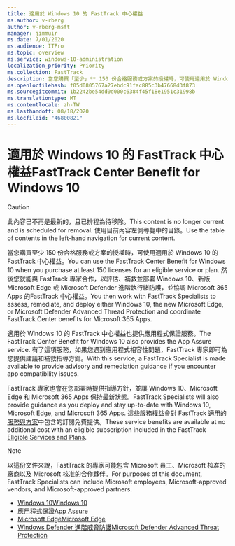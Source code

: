 ```yaml
---
title: 適用於 Windows 10 的 FastTrack 中心權益
ms.author: v-rberg
author: v-rberg-msft
manager: jimmuir
ms.date: 7/01/2020
ms.audience: ITPro
ms.topic: overview
ms.service: windows-10-administration
localization_priority: Priority
ms.collection: FastTrack
description: 當您購買「至少」** 150 份合格服務或方案的授權時，可使用適用於 Windows 10 的 FastTrack 中心權益。
ms.openlocfilehash: f05d0805767a27ebdc91fac885c3b47668d3f873
ms.sourcegitcommit: 1b2242be54dd0d000c6384f45f18e1951c31998b
ms.translationtype: MT
ms.contentlocale: zh-TW
ms.lasthandoff: 08/18/2020
ms.locfileid: "46800821"
---
```

# <a name="fasttrack-center-benefit-for-windows-10"></a><span data-ttu-id="8ff0d-103">適用於 Windows 10 的 FastTrack 中心權益</span><span class="sxs-lookup"><span data-stu-id="8ff0d-103">FastTrack Center Benefit for Windows 10</span></span>

> [!CAUTION]
> <span data-ttu-id="8ff0d-104">此內容已不再是最新的，且已排程為待移除。</span><span class="sxs-lookup"><span data-stu-id="8ff0d-104">This content is no longer current and is scheduled for removal.</span></span> <span data-ttu-id="8ff0d-105">使用目前內容左側導覽中的目錄。</span><span class="sxs-lookup"><span data-stu-id="8ff0d-105">Use the table of contents in the left-hand navigation for current content.</span></span>

<span data-ttu-id="8ff0d-106">當您購買至少 150 份合格服務或方案的授權時，可使用適用於 Windows 10 的 FastTrack 中心權益。</span><span class="sxs-lookup"><span data-stu-id="8ff0d-106">You can use the FastTrack Center Benefit for Windows 10 when you purchase at least 150 licenses for an eligible service or plan.</span></span> <span data-ttu-id="8ff0d-107">然後您就能與 FastTrack 專家合作，以評估、補救並部署 Windows 10、新版 Microsoft Edge 或 Microsoft Defender 進階執行緒防護，並協調 Microsoft 365 Apps 的FastTrack 中心權益。</span><span class="sxs-lookup"><span data-stu-id="8ff0d-107">You then work with FastTrack Specialists to assess, remediate, and deploy either Windows 10, the new Microsoft Edge, or Microsoft Defender Advanced Thread Protection and coordinate FastTrack Center benefits for Microsoft 365 Apps.</span></span> 

<span data-ttu-id="8ff0d-108">適用於 Windows 10 的 FastTrack 中心權益也提供應用程式保證服務。</span><span class="sxs-lookup"><span data-stu-id="8ff0d-108">The FastTrack Center Benefit for Windows 10 also provides the App Assure service.</span></span> <span data-ttu-id="8ff0d-109">有了這項服務，如果您遇到應用程式相容性問題，FastTrack 專家即可為您提供建議和補救指導方針。</span><span class="sxs-lookup"><span data-stu-id="8ff0d-109">With this service, a FastTrack Specialist is made available to provide advisory and remediation guidance if you encounter app compatibility issues.</span></span> 

<span data-ttu-id="8ff0d-110">FastTrack 專家也會在您部署時提供指導方針，並讓 Windows 10、Microsoft Edge 和 Microsoft 365 Apps 保持最新狀態。</span><span class="sxs-lookup"><span data-stu-id="8ff0d-110">FastTrack Specialists will also provide guidance as you deploy and stay up-to-date with Windows 10, Microsoft Edge, and Microsoft 365 Apps.</span></span> <span data-ttu-id="8ff0d-111">這些服務權益會對 FastTrack [適用的服務與方案](M365-eligible-services-and-plans.md)中包含的訂閱免費提供。</span><span class="sxs-lookup"><span data-stu-id="8ff0d-111">These service benefits are available at no additional cost with an eligible subscription included in the FastTrack [Eligible Services and Plans](M365-eligible-services-and-plans.md).</span></span>
  
> [!NOTE]
> <span data-ttu-id="8ff0d-112">以這份文件來說，FastTrack 的專家可能包含 Microsoft 員工、Microsoft 核准的廠商以及 Microsoft 核准的合作夥伴。</span><span class="sxs-lookup"><span data-stu-id="8ff0d-112">For purposes of this document, FastTrack Specialists can include Microsoft employees, Microsoft-approved vendors, and Microsoft-approved partners.</span></span> 
    
- [<span data-ttu-id="8ff0d-113">Windows 10</span><span class="sxs-lookup"><span data-stu-id="8ff0d-113">Windows 10</span></span>](Win-10-windows-10.md)
- [<span data-ttu-id="8ff0d-114">應用程式保證</span><span class="sxs-lookup"><span data-stu-id="8ff0d-114">App Assure</span></span>](Win-10-app-assure.md)
- [<span data-ttu-id="8ff0d-115">Microsoft Edge</span><span class="sxs-lookup"><span data-stu-id="8ff0d-115">Microsoft Edge</span></span>](Win-10-microsoft-edge.md)
- [<span data-ttu-id="8ff0d-116">Windows Defender 進階威脅防護</span><span class="sxs-lookup"><span data-stu-id="8ff0d-116">Microsoft Defender Advanced Threat Protection</span></span>](Win-10-microsoft-defender-atp.md)

